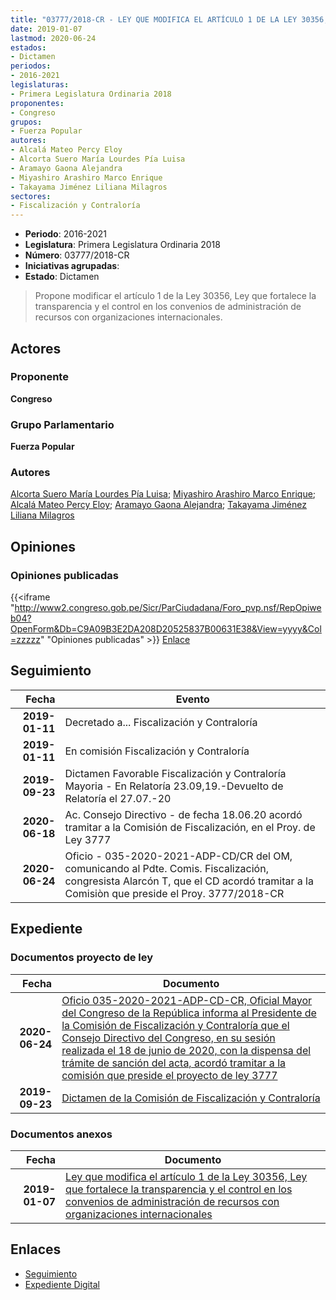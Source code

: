 ```yaml
---
title: "03777/2018-CR - LEY QUE MODIFICA EL ARTÍCULO 1 DE LA LEY 30356, LEY QUE FORTALECE LA TRANSPARENCIA Y EL CONTROL EN LOS CONVENIOS DE ADMINISTRACIÓN DE RECURSOS CON ORGANIZACIONES INTERNACIONALES"
date: 2019-01-07
lastmod: 2020-06-24
estados:
- Dictamen
periodos:
- 2016-2021
legislaturas:
- Primera Legislatura Ordinaria 2018
proponentes:
- Congreso
grupos:
- Fuerza Popular
autores:
- Alcalá Mateo Percy Eloy
- Alcorta Suero María Lourdes Pía Luisa
- Aramayo Gaona Alejandra
- Miyashiro Arashiro Marco Enrique
- Takayama Jiménez Liliana Milagros
sectores:
- Fiscalización y Contraloría
---
```

- **Periodo**: 2016-2021
- **Legislatura**: Primera Legislatura Ordinaria 2018
- **Número**: 03777/2018-CR
- **Iniciativas agrupadas**: 
- **Estado**: Dictamen

> Propone modificar el artículo 1 de la Ley 30356, Ley que fortalece la transparencia y el control en los convenios de administración de recursos con organizaciones internacionales.


## Actores

### Proponente

**Congreso**

### Grupo Parlamentario

**Fuerza Popular**

### Autores

[Alcorta Suero María Lourdes Pía Luisa](mailto:mailto:lalcorta@congreso.gob.pe); [Miyashiro Arashiro Marco Enrique](mailto:mailto:mmiyashiro@congreso.gob.pe); [Alcalá Mateo Percy Eloy](mailto:mailto:palcala@congreso.gob.pe); [Aramayo Gaona Alejandra](mailto:mailto:maramayo@congreso.gob.pe); [Takayama Jiménez Liliana Milagros](mailto:mailto:ltakayama@congreso.gob.pe)

## Opiniones

### Opiniones publicadas

{{<iframe "http://www2.congreso.gob.pe/Sicr/ParCiudadana/Foro_pvp.nsf/RepOpiweb04?OpenForm&Db=C9A09B3E2DA208D20525837B00631E38&View=yyyy&Col=zzzzz" "Opiniones publicadas" >}}
[Enlace](http://www2.congreso.gob.pe/Sicr/ParCiudadana/Foro_pvp.nsf/RepOpiweb04?OpenForm&Db=C9A09B3E2DA208D20525837B00631E38&View=yyyy&Col=zzzzz)


## Seguimiento

| Fecha | Evento |
|------:|--------|
| **2019-01-11** | Decretado a... Fiscalización y Contraloría |
| **2019-01-11** | En comisión Fiscalización y Contraloría |
| **2019-09-23** | Dictamen Favorable Fiscalización y Contraloría Mayoria - En Relatoría 23.09,19.-Devuelto de Relatoría el 27.07.-20 |
| **2020-06-18** | Ac. Consejo Directivo - de fecha 18.06.20 acordó tramitar a la Comisión de Fiscalización, en el Proy. de Ley 3777 |
| **2020-06-24** | Oficio - 035-2020-2021-ADP-CD/CR del OM, comunicando al Pdte. Comis. Fiscalización, congresista Alarcón T, que el CD acordó tramitar a la Comisiòn que preside el Proy. 3777/2018-CR |

## Expediente

### Documentos proyecto de ley

| Fecha | Documento |
|------:|-----------|
| **2020-06-24** | [Oficio 035-2020-2021-ADP-CD-CR, Oficial Mayor del Congreso de la República informa al Presidente de la Comisión de Fiscalización y Contraloría que el Consejo Directivo del Congreso, en su sesión realizada el 18 de junio de 2020, con la dispensa del trámite de sanción del acta, acordó tramitar a la comisión que preside el proyecto de ley 3777](http://www.leyes.congreso.gob.pe/Documentos/2016_2021/Oficios/Oficialia_Mayor/OFICIO-035-2020-2021-ADP-CD-CR.pdf) |
| **2019-09-23** | [Dictamen de la Comisión de Fiscalización y Contraloría](http://www.leyes.congreso.gob.pe/Documentos/2016_2021/Dictamenes/Proyectos_de_Ley/03777DC12MAY20190923.pdf) |

### Documentos anexos

| Fecha | Documento |
|------:|-----------|
| **2019-01-07** | [Ley que modifica el artículo 1 de la Ley 30356, Ley que fortalece la transparencia y el control en los convenios de administración de recursos con organizaciones internacionales](http://www.leyes.congreso.gob.pe/Documentos/2016_2021/Proyectos_de_Ley_y_de_Resoluciones_Legislativas/PL0377720190107..pdf) |

## Enlaces

- [Seguimiento](http://www2.congreso.gob.pe/Sicr/TraDocEstProc/CLProLey2016.nsf/f7fff46988ca05b1052578e100829cc7/6a0acd966d7fcacd0525837b0060d288?OpenDocument)
- [Expediente Digital](http://www2.congreso.gob.pe/Sicr/TraDocEstProc/Expvirt_2011.nsf/visbusqptramdoc1621/03777?opendocument)


